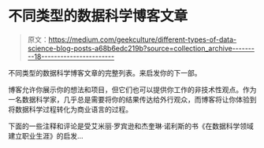 # 不同类型的数据科学博客文章

> 原文：<https://medium.com/geekculture/different-types-of-data-science-blog-posts-a68b6edc219b?source=collection_archive---------18----------------------->

不同类型的数据科学博客文章的完整列表。来启发你的下一部。

博客允许你展示你的想法和项目，但它们也可以提供你工作的非技术性观点。作为一名数据科学家，几乎总是需要将你的结果传达给外行观众，而博客将让你体验到将数据科学过程转化为商业语言的过程。

下面的一些注释和评论是受艾米丽·罗宾逊和杰奎琳·诺利斯的书《在数据科学领域建立职业生涯》的启发…